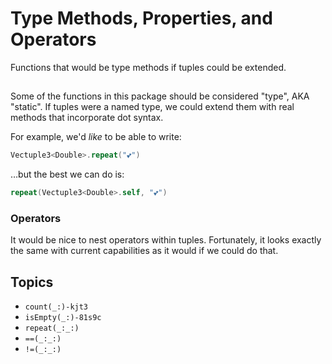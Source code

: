 # Type Methods, Properties, and Operators

Functions that would be type methods if tuples could be extended.

## 

Some of the functions in this package should be considered "type", AKA "static". If tuples were a named type, we could extend them with real methods that incorporate dot syntax.

For example, we'd *like* to be able to write:  

```swift
Vectuple3<Double>.repeat("💕")
```

…but the best we can do is:

```swift
repeat(Vectuple3<Double>.self, "💕")
```

### Operators

It would be nice to nest operators within tuples. Fortunately, it looks exactly the same with current capabilities as it would if we could do that.

## Topics

- ``count(_:)-kjt3``
- ``isEmpty(_:)-81s9c``
- ``repeat(_:_:)``
- ``==(_:_:)``
- ``!=(_:_:)``
